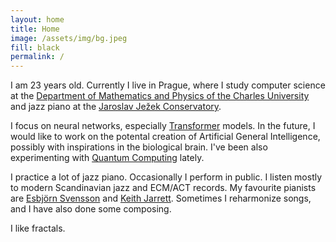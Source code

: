 ```yaml
---
layout: home
title: Home
image: /assets/img/bg.jpeg
fill: black
permalink: /
---
```




I am 23 years old. Currently I live in Prague,
where I study computer science at the [Department of Mathematics and Physics of the Charles University](https://www.mff.cuni.cz/)
and jazz piano at the [Jaroslav Ježek Conservatory](https://kjj.cz).


I focus on neural networks, especially [Transformer](https://arxiv.org/abs/1706.03762) models.
In the future, I would like to
work on the potental creation of Artificial General Intelligence,
possibly with inspirations in the biological brain. 
I've been also experimenting with [Quantum Computing](https://github.com/patztablook22/jaq) lately.

I practice a lot of jazz piano. Occasionally I perform in public. 
I listen mostly to modern Scandinavian jazz and ECM/ACT records.
My favourite pianists are
[Esbjörn Svensson](https://en.wikipedia.org/wiki/Esbj%C3%B6rn_Svensson)
and 
[Keith Jarrett](https://en.wikipedia.org/wiki/Keith_Jarrett).
Sometimes I reharmonize songs, and I have also done some composing.

I like fractals.
